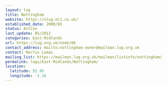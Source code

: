 ```yaml
---
layout: lug
title: Nottingham
website: https://nlug.ml1.co.uk/
established_date: 2000/03
status: Active
last_update: 05/2012
categories: East-Midlands
url: https://lug.org.uk/node/66
contact_address: mailto:nottingham-owner@mailman.lug.org.uk
contact: Martin Lomas
mailing_list: https://mailman.lug.org.uk/mailman/listinfo/nottingham/
permalink: lugs/East-Midlands/Nottingham/
location:
  latitude: 52.95
  longitude: -1.16
---
```

